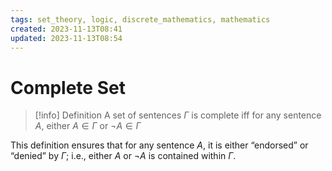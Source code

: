 ```yaml
---
tags: set_theory, logic, discrete_mathematics, mathematics
created: 2023-11-13T08:41
updated: 2023-11-13T08:54
---
```


# Complete Set



> [!info] Definition
> A set of sentences $\Gamma$ is complete iff for any sentence $A$, either $A \in \Gamma$ or $\lnot A \in \Gamma$

This definition ensures that for any sentence $A$, it is either “endorsed” or “denied” by $\Gamma$; i.e., either $A$ or $\lnot A$ is contained within $\Gamma$.
